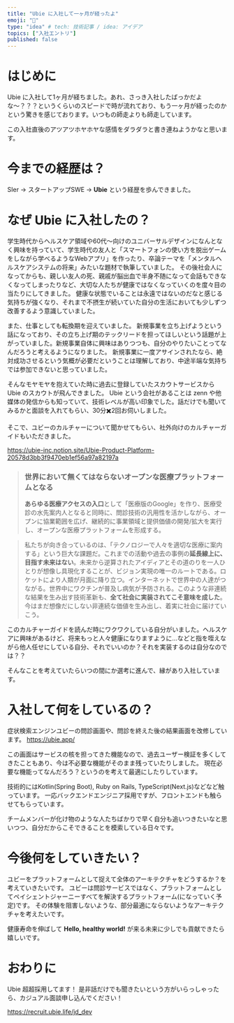 ```yaml
---
title: "Ubie に入社して一ヶ月が経ったよ"
emoji: "🐥"
type: "idea" # tech: 技術記事 / idea: アイデア
topics: ["入社エントリ"]
published: false
---
```


# はじめに

Ubie に入社して1ヶ月が経ちました。あれ、さっき入社したばっかだよな〜？？？というくらいのスピードで時が流れており、もう一ヶ月が経ったのかという驚きを感じております。いつもの師走よりも師走しています。

この入社直後のアツアツホヤホヤな感情をダラダラと書き連ねようかなと思います。

# 今までの経歴は？
SIer → スタートアップSWE → **Ubie** という経歴を歩んできました。


# なぜ Ubie に入社したの？

学生時代からヘルスケア領域や60代〜向けのユニバーサルデザインになんとなく興味を持っていて、学生時代の友人と「スマートフォンの使い方を脱出ゲームをしながら学べるようなWebアプリ」を作ったり、卒論テーマを「メンタルヘルスケアシステムの将来」みたいな題材で執筆していました。
その後社会人になってからも、親しい友人の死、親戚が脳出血で半身不随になって会話もできなくなってしまったりなど、大切な人たちが健康ではなくなっていくのを度々目の当たりにしてきました。
健康な状態でいることは永遠ではないのだなと感じる気持ちが強くなり、それまで不摂生が続いていた自分の生活においても少しずつ改善するよう意識していました。


また、仕事としても転換期を迎えていました。
新規事業を立ち上げようという話になっており、その立ち上げ期のテックリードを担ってほしいという話題が上がっていました。新規事業自体に興味はありつつも、自分のやりたいことってなんだろうと考えるようになりました。
新規事業に一度アサインされたなら、絶対成功させるという気概が必要だということは理解しており、中途半端な気持ちでは参加できないと思っていました。


そんなモヤモヤを抱えていた時に過去に登録していたスカウトサービスから Ubie のスカウトが飛んできました。
Ubie という会社があることは zenn や他媒体の発信からも知っていて、技術レベルが高い印象でした。話だけでも聞いてみるかと面談を入れてもらい、30分✖️2回お伺いしました。

そこで、ユビーのカルチャーについて聞かせてもらい、社外向けのカルチャーガイドもいただきました。

https://ubie-inc.notion.site/Ubie-Product-Platform-20578d3bb3f9470eb1ef56a97a82197a

> ### 世界において無くてはならないオープンな医療プラットフォームとなる
> **あらゆる医療アクセスの入口**として「医療版のGoogle」を作り、医療受診の水先案内人となると同時に、問診技術の汎用性を活かしながら、オープンに協業範囲を広げ、継続的に事業領域と提供価値の開発/拡大を実行し、オープンな医療プラットフォームを形成する。


> 私たちが向き合っているのは、「テクノロジーで人々を適切な医療に案内する」という巨大な課題だ。これまでの活動や過去の事例の**延長線上に、目指す未来はない**。未来から逆算されたアイディアとその道のりを一人ひとりが想像し具現化することが、ビジョン実現の唯一のルートである。ロケットにより人類が月面に降り立つ。インターネットで世界中の人達がつながる。世界中にワクチンが普及し病気が予防される。このような非連続な結果を生み出す技術革新も、**全て社会に実装されてこそ意味を成した**。今はまだ想像だにしない非連続な価値を生み出し、着実に社会に届けていこう。


このカルチャーガイドを読んだ時にワクワクしている自分がいました。ヘルスケアに興味があるけど、将来もっと人々健康になりますように...などと指を咥えながら他人任せにしている自分、それでいいのか？それを実装するのは自分なのでは？？

そんなことを考えていたらいつの間にか選考に進んで、縁があり入社しています。


# 入社して何をしているの？

症状検索エンジンユビーの問診画面や、問診を終えた後の結果画面を改修しています。
https://ubie.app/

この画面はサービスの核を担ってきた機能なので、過去ユーザー検証を多くしてきたこともあり、今は不必要な機能がそのまま残っていたりしました。
現在必要な機能ってなんだろう？というのを考えて最適にしたりしています。

技術的にはKotlin(Spring Boot), Ruby on Rails, TypeScript(Next.js)などなど触っています。
一応バックエンドエンジニア採用ですが、フロントエンドも触らせてもらっています。

チームメンバーが化け物のような人たちばかりで早く自分も追いつきたいなと思いつつ、自分だからこそできることを模索している日々です。


# 今後何をしていきたい？

ユビーをプラットフォームとして捉えて全体のアーキテクチャをどうするか？を考えていきたいです。
ユビーは問診サービスではなく、プラットフォームとしてペイシェントジャーニーすべてを解決するプラットフォーム(になっていく予定)です。
その体験を阻害しないような、部分最適にならないようなアーキテクチャを考えたいです。

健康寿命を伸ばして **Hello, healthy world!** が来る未来に少しでも貢献できたら嬉しいです。

# おわりに

Ubie 超超採用してます！
是非話だけでも聞きたいという方がいらっしゃったら、カジュアル面談申し込んでください！

https://recruit.ubie.life/jd_dev